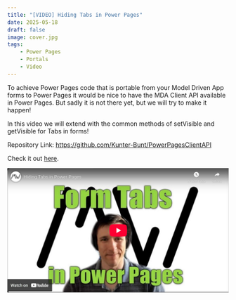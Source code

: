 ```yaml
---
title: "[VIDEO] Hiding Tabs in Power Pages"
date: 2025-05-18
draft: false
image: cover.jpg
tags: 
    - Power Pages
    - Portals
    - Video
---
```


To achieve Power Pages code that is portable from your Model Driven App forms to Power Pages it would be nice to have the MDA Client API available in Power Pages. But sadly it is not there yet, but we will try to make it happen!

In this video we will extend with the common methods of setVisible and getVisible for Tabs in forms!

Repository Link: https://github.com/Kunter-Bunt/PowerPagesClientAPI

Check it out [here](https://youtu.be/AJQxj_tR3Vk).

[![](video.jpg)](https://youtu.be/AJQxj_tR3Vk)